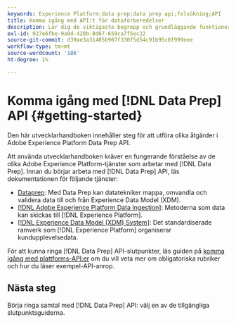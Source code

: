 ```yaml
---
keywords: Experience Platform;data prep;data prep api;felsökning;API
title: Komma igång med API:t för dataförberedelser
description: Lär dig de viktigaste begrepp och grundläggande funktioner som du behöver känna till för att kunna använda API-slutpunkterna för dataförinställningar för att utföra grundläggande CRUD-åtgärder för användning med Mapper.
exl-id: 027e6fbe-9a0d-420b-8d67-659ca7f5ec22
source-git-commit: d39ae3a31405b907f330f5d54c91b95c0f999eee
workflow-type: tm+mt
source-wordcount: '186'
ht-degree: 1%

---
```


# Komma igång med [!DNL Data Prep] API {#getting-started}

Den här utvecklarhandboken innehåller steg för att utföra olika åtgärder i Adobe Experience Platform Data Prep API.

Att använda utvecklarhandboken kräver en fungerande förståelse av de olika Adobe Experience Platform-tjänster som arbetar med [!DNL Data Prep]. Innan du börjar arbeta med [!DNL Data Prep] API, läs dokumentationen för följande tjänster:

- [Dataprep](../home.md): Med Data Prep kan datatekniker mappa, omvandla och validera data till och från Experience Data Model (XDM).
- [[!DNL Adobe Experience Platform Data Ingestion]](../../ingestion/home.md): Metoderna som data kan skickas till [!DNL Experience Platform].
- [[!DNL Experience Data Model (XDM) System]](../../xdm/home.md): Det standardiserade ramverk som [!DNL Experience Platform] organiserar kundupplevelsedata.

För att kunna ringa [!DNL Data Prep] API-slutpunkter, läs guiden på [komma igång med plattforms-API:er](../../landing/api-guide.md) om du vill veta mer om obligatoriska rubriker och hur du läser exempel-API-anrop.

## Nästa steg

Börja ringa samtal med [!DNL Data Prep] API: välj en av de tillgängliga slutpunktsguiderna.

